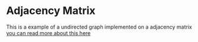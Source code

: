 # Adjacency Matrix

This is a example of a undirected graph implemented on a adjacency matrix
[you can read more about this here](https://en.wikipedia.org/wiki/Adjacency_matrix)